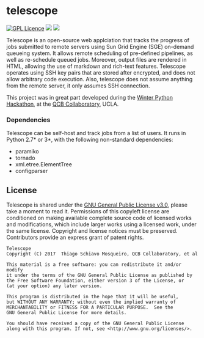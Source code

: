# telescope

[![GPL Licence](https://badges.frapsoft.com/os/gpl/gpl.svg?v=103)](https://opensource.org/licenses/GPL-3.0/)
<img src="https://img.shields.io/badge/Python-_2.7,_3.*-brightgreen.svg">
[<img src="https://img.shields.io/badge/gitter_-_chat_online_-blue.svg">](https://gitter.im/unix-telescope/Lobby)

Telescope is an open-source web applciation that tracks the progress of jobs submitted to remote servers using Sun Grid Engine (SGE) on-demand queueing system. It allows remote scheduling of pre-defined pipelines, as well as re-schedule queued jobs. Moreover, output files are rendered in HTML, allowing the use of markdown and rich-text features. Telescope operates using SSH key pairs that are stored after encrypted, and does not allow arbitrary code execution. Also, telescope does not assume anything from the remote server, it only assumes SSH connection.

This project was in great part developed during the [Winter Python Hackathon](https://github.com/QCB-Collaboratory/Python-Hackathon-Winter2018), at the [QCB Collaboratory](https://qcb.ucla.edu/collaboratory/), UCLA.

### Dependencies

Telescope can be self-host and track jobs from a list of users. It runs in Python 2.7\* or 3\*, with the following non-standard dependencies:

* paramiko
* tornado
* xml.etree.ElementTree
* configparser



## License

Telescope is shared under the [GNU General Public License v3.0](https://github.com/QCB-Collaboratory/telescope/blob/master/LICENSE), please take a moment to read it. Permissions of this copyleft license are conditioned on making available complete source code of licensed works and modifications, which include larger works using a licensed work, under the same license. Copyright and license notices must be preserved. Contributors provide an express grant of patent rights.

```
Telescope
Copyright (C) 2017  Thiago Schiavo Mosqueiro, QCB Collaboratory, et al

This material is a free software: you can redistribute it and/or modify
it under the terms of the GNU General Public License as published by
the Free Software Foundation, either version 3 of the License, or
(at your option) any later version.

This program is distributed in the hope that it will be useful,
but WITHOUT ANY WARRANTY; without even the implied warranty of
MERCHANTABILITY or FITNESS FOR A PARTICULAR PURPOSE.  See the
GNU General Public License for more details.

You should have received a copy of the GNU General Public License
along with this program. If not, see <http://www.gnu.org/licenses/>.
```
